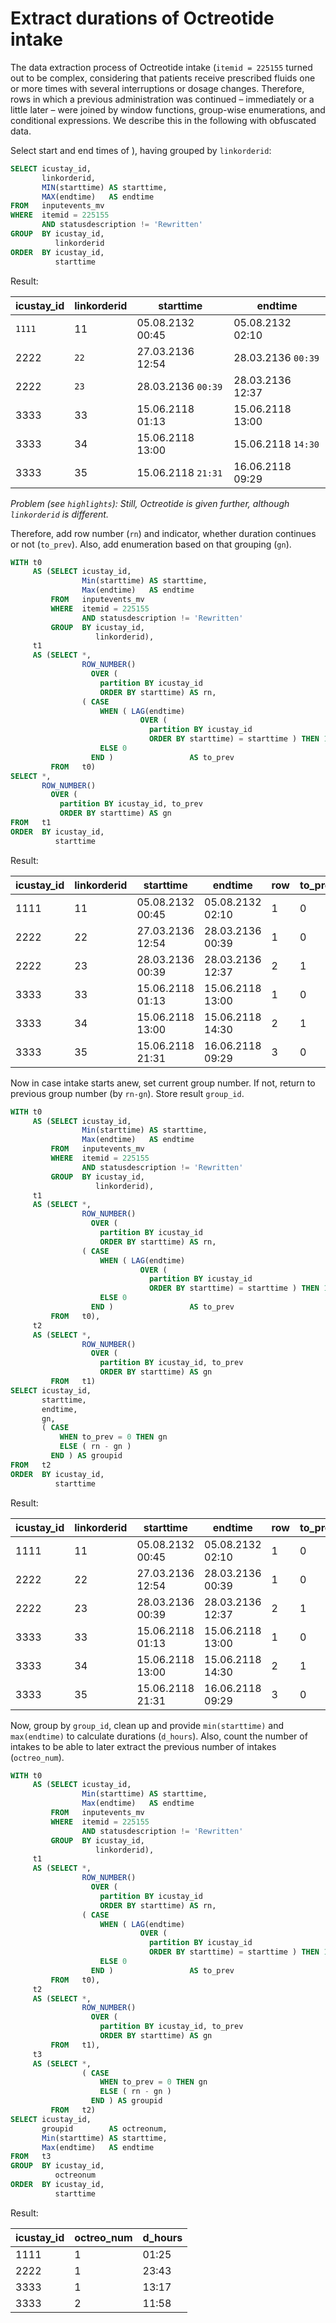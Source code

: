 # Extract durations of Octreotide intake

The data extraction process of Octreotide intake (`itemid = 225155` turned out to be complex, considering that patients receive prescribed fluids one or more times with several interruptions or dosage changes. Therefore, rows in which a previous administration was continued – immediately or a little later – were joined by window functions, group-wise enumerations, and conditional expressions. We describe this in the following with obfuscated data.

Select start and end times of ), having grouped by `linkorderid`:

```sql
SELECT icustay_id,
       linkorderid,
       MIN(starttime) AS starttime,
       MAX(endtime)   AS endtime
FROM   inputevents_mv
WHERE  itemid = 225155
       AND statusdescription != 'Rewritten'
GROUP  BY icustay_id,
          linkorderid
ORDER  BY icustay_id,
          starttime
```

Result:

| icustay_id | linkorderid   | starttime           | endtime             |
|------------|---------------|---------------------|---------------------|
| `1111`   | 11       | 05.08.2132   00:45  | 05.08.2132   02:10  |
| 2222     | `22`     | 27.03.2136   12:54  | 28.03.2136   `00:39`|
| 2222     | `23`     | 28.03.2136   `00:39`| 28.03.2136   12:37  |
| 3333     | 33       | 15.06.2118   01:13  | 15.06.2118   13:00  |
| 3333     | 34       | 15.06.2118   13:00  | 15.06.2118   `14:30`|
| 3333     | 35       | 15.06.2118   `21:31`| 16.06.2118   09:29  |

*Problem (see `highlights`): Still, Octreotide is given further, although `linkorderid` is different.*

Therefore, add row number (`rn`) and indicator, whether duration continues or not (`to_prev`). Also, add enumeration based on that grouping (`gn`).

```sql
WITH t0
     AS (SELECT icustay_id,
                Min(starttime) AS starttime,
                Max(endtime)   AS endtime
         FROM   inputevents_mv
         WHERE  itemid = 225155
                AND statusdescription != 'Rewritten'
         GROUP  BY icustay_id,
                   linkorderid),
     t1
     AS (SELECT *,
                ROW_NUMBER()
                  OVER (
                    partition BY icustay_id
                    ORDER BY starttime) AS rn,
                ( CASE
                    WHEN ( LAG(endtime)
                             OVER (
                               partition BY icustay_id
                               ORDER BY starttime) = starttime ) THEN 1
                    ELSE 0
                  END )                 AS to_prev
         FROM   t0)
SELECT *,
       ROW_NUMBER()
         OVER (
           partition BY icustay_id, to_prev
           ORDER BY starttime) AS gn
FROM   t1
ORDER  BY icustay_id,
          starttime
```

Result:

| icustay_id | linkorderid | starttime        | endtime          | row | to_prev | gn |
|------------|-------------|------------------|------------------|-----|---------|----|
| 1111     | 11     | 05.08.2132 00:45 | 05.08.2132 02:10 | 1   | 0       | 1  |
| 2222     | 22     | 27.03.2136 12:54 | 28.03.2136 00:39 | 1   | 0       | 1  |
| 2222     | 23     | 28.03.2136 00:39 | 28.03.2136 12:37 | 2   | 1       | 2  |
| 3333     | 33     | 15.06.2118 01:13 | 15.06.2118 13:00 | 1   | 0       | 1  |
| 3333     | 34     | 15.06.2118 13:00 | 15.06.2118 14:30 | 2   | 1       | 1  |
| 3333     | 35     | 15.06.2118 21:31 | 16.06.2118 09:29 | 3   | 0       | 2  |

Now in case intake starts anew, set current group number. If not, return to previous group number (by `rn-gn`). Store result `group_id`.

```sql
WITH t0
     AS (SELECT icustay_id,
                Min(starttime) AS starttime,
                Max(endtime)   AS endtime
         FROM   inputevents_mv
         WHERE  itemid = 225155
                AND statusdescription != 'Rewritten'
         GROUP  BY icustay_id,
                   linkorderid),
     t1
     AS (SELECT *,
                ROW_NUMBER()
                  OVER (
                    partition BY icustay_id
                    ORDER BY starttime) AS rn,
                ( CASE
                    WHEN ( LAG(endtime)
                             OVER (
                               partition BY icustay_id
                               ORDER BY starttime) = starttime ) THEN 1
                    ELSE 0
                  END )                 AS to_prev
         FROM   t0),
     t2
     AS (SELECT *,
                ROW_NUMBER()
                  OVER (
                    partition BY icustay_id, to_prev
                    ORDER BY starttime) AS gn
         FROM   t1)
SELECT icustay_id,
       starttime,
       endtime,
       gn,
       ( CASE
           WHEN to_prev = 0 THEN gn
           ELSE ( rn - gn )
         END ) AS groupid
FROM   t2
ORDER  BY icustay_id,
          starttime
```

Result:

| icustay_id | linkorderid | starttime        | endtime          | row | to_prev | gn | group_id |
|------------|-------------|------------------|------------------|-----|---------|----|----------|
| 1111     | 11     | 05.08.2132 00:45 | 05.08.2132 02:10 | 1   | 0       | 1  | 1        |
| 2222     | 22     | 27.03.2136 12:54 | 28.03.2136 00:39 | 1   | 0       | 1  | 1        |
| 2222     | 23     | 28.03.2136 00:39 | 28.03.2136 12:37 | 2   | 1       | 2  | 1        |
| 3333     | 33     | 15.06.2118 01:13 | 15.06.2118 13:00 | 1   | 0       | 1  | 1        |
| 3333     | 34     | 15.06.2118 13:00 | 15.06.2118 14:30 | 2   | 1       | 1  | 1        |
| 3333     | 35     | 15.06.2118 21:31 | 16.06.2118 09:29 | 3   | 0       | 2  | 2        |

Now, group by `group_id`, clean up and provide `min(starttime)` and `max(endtime)` to calculate durations (`d_hours`). Also, count the number of intakes to be able to later extract the previous number of intakes (`octreo_num`).

```sql
WITH t0
     AS (SELECT icustay_id,
                Min(starttime) AS starttime,
                Max(endtime)   AS endtime
         FROM   inputevents_mv
         WHERE  itemid = 225155
                AND statusdescription != 'Rewritten'
         GROUP  BY icustay_id,
                   linkorderid),
     t1
     AS (SELECT *,
                ROW_NUMBER()
                  OVER (
                    partition BY icustay_id
                    ORDER BY starttime) AS rn,
                ( CASE
                    WHEN ( LAG(endtime)
                             OVER (
                               partition BY icustay_id
                               ORDER BY starttime) = starttime ) THEN 1
                    ELSE 0
                  END )                 AS to_prev
         FROM   t0),
     t2
     AS (SELECT *,
                ROW_NUMBER()
                  OVER (
                    partition BY icustay_id, to_prev
                    ORDER BY starttime) AS gn
         FROM   t1),
     t3
     AS (SELECT *,
                ( CASE
                    WHEN to_prev = 0 THEN gn
                    ELSE ( rn - gn )
                  END ) AS groupid
         FROM   t2)
SELECT icustay_id,
       groupid        AS octreonum,
       Min(starttime) AS starttime,
       Max(endtime)   AS endtime
FROM   t3
GROUP  BY icustay_id,
          octreonum
ORDER  BY icustay_id,
          starttime
```

Result:

| icustay_id | octreo_num | d_hours |
|------------|------------|---------|
| 1111     | 1          | 01:25   |
| 2222     | 1          | 23:43   |
| 3333     | 1          | 13:17   |
| 3333     | 2          | 11:58   |
